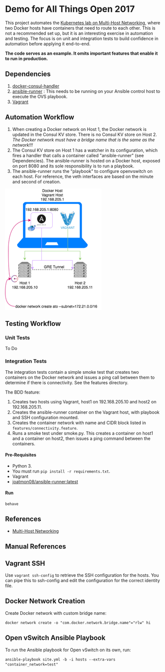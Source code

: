 # Demo for All Things Open 2017

This project automates the [Kubernetes lab on Multi-Host Networking](http://docker-k8s-lab.readthedocs.io/en/latest/docker/docker-ovs.html),
where two Docker hosts have containers that need to route to each other. This is
not a recommended set up, but it is an interesting exercise in automation and
testing. The focus is on unit and integration tests to
build confidence in automation before applying it end-to-end.

**The code serves as an example. It omits important features that enable it
to run in production.**

## Dependencies
1. [docker-consul-handler](https://github.com/joatmon08/docker-consul-handler)
1. [ansible-runner](https://github.com/joatmon08/ansible-runner) : This needs
to be running on your Ansible control host to execute the OVS playbook.
1. [Vagrant](https://www.vagrantup.com/downloads.html)

## Automation Workflow
1. When creating a Docker network on Host 1, the Docker network is updated
in the Consul KV store. There is no Consul KV store on Host 2. _The Docker
network must have a bridge name that is the same as the network!!!_
1. The Consul KV store on Host 1 has a watcher in its configuration, which
fires a handler that calls a container called "ansible-runner" (see Dependencies).
The ansible-runner is hosted on a Docker host, exposed on port 8080 and its
sole responsibility is to run a playbook.
1. The ansible-runner runs the "playbook" to configure openvswitch on each
host. For reference, the veth interfaces are based on the minute and second
of creation.

![Image of Open vSwitch Automation Workflow](images/2017-ato-demo-setup.png)

## Testing Workflow
### Unit Tests
To Do

### Integration Tests
The integration tests contain a simple smoke test that creates two containers
on the Docker network and issues a ping call between them to determine if
there is connectivity. See the features directory.

The BDD feature:
1. Creates two hosts using Vagrant, host1 on 192.168.205.10 and host2
on 192.168.205.11.
1. Creates the ansible-runner container on the Vagrant host, with playbook
and SSH configuration mounted.
1. Creates the container network with name and CIDR block listed in
`features/connectivity.feature`.
1. Runs a smoke test under smoke.py. This creates a container on host1
and a container on host2, then issues a ping command between the containers.

#### Pre-Requisites
* Python 3.
* You must run `pip install -r requirements.txt`.
* Vagrant
* [joatmon08/ansible-runner:latest](https://hub.docker.com/r/joatmon08/ansible-runner/)

#### Run
```
behave
```

## References
* [Multi-Host Networking](http://docker-k8s-lab.readthedocs.io/en/latest/docker/docker-ovs.html)

## Manual References
## Vagrant SSH
Use `vagrant ssh-config` to retrieve the SSH configuration for the hosts.
You can pipe this to ssh-config and edit the configuration for the correct
identity file.

## Docker Network Creation
Create Docker network with custom bridge name:
```
docker network create -o "com.docker.network.bridge.name"="rlw" hi
```

## Open vSwitch Ansible Playbook
To run the Ansible playbook for Open vSwitch on its own, run:
```
ansible-playbook site.yml -b -i hosts --extra-vars "container_network=test"
```
